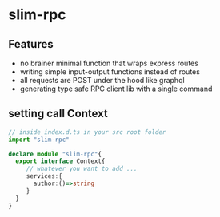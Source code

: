 # slim-rpc

## Features
- no brainer minimal function that wraps express routes 
- writing simple input-output functions instead of routes
- all requests are POST under the hood like graphql
- generating  type safe RPC client lib with a single command


## setting call Context
```ts
// inside index.d.ts in your src root folder
import "slim-rpc"

declare module "slim-rpc"{
  export interface Context{
     // whatever you want to add ...
     services:{
       author:()=>string
     }
  } 
}


```